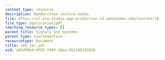 ```yaml
---
content_type: resource
description: Handwritten lecture notes.
file: https://ol-ocw-studio-app-production.s3.amazonaws.com/courses/16-01-unified-engineering-i-ii-iii-iv-fall-2005-spring-2006/a65d59b4df85f4952dead52c88181028_s05_lec.pdf
file_type: application/pdf
learning_resource_types: []
parent_title: Signals and Systems
parent_type: CourseSection
resourcetype: Document
title: s05_lec.pdf
uid: a65d59b4-df85-f495-2dea-d52c88181028
---
```

